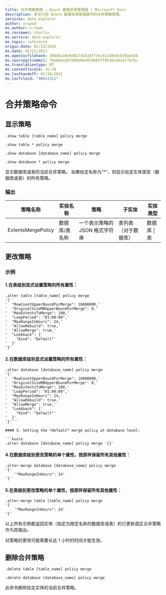 ```yaml
---
title: 合并策略管理 - Azure 数据资源管理器 | Microsoft Docs
description: 本文介绍 Azure 数据资源管理器中的合并策略管理。
services: data-explorer
author: orspod
ms.author: v-tawe
ms.reviewer: rkarlin
ms.service: data-explorer
ms.topic: reference
origin.date: 02/13/2020
ms.date: 01/22/2021
ms.openlocfilehash: 388dba19e9d827da526ff3ec911b016c019aeb36
ms.sourcegitcommit: 7be0e8a387d09d0ee07bbb57f05362a6a3c7b7bc
ms.translationtype: HT
ms.contentlocale: zh-CN
ms.lasthandoff: 01/20/2021
ms.locfileid: "98611311"
---
```

# <a name="merge-policy-command"></a>合并策略命令

## <a name="show-policy"></a>显示策略

```kusto
.show table [table_name] policy merge

.show table * policy merge

.show database [database_name] policy merge

.show database * policy merge
```

显示数据库或表的当前合并策略。
如果给定名称为“*”，则显示给定实体类型（数据库或表）的所有策略。

### <a name="output"></a>输出

|策略名称 | 实体名称 | 策略 | 子实体 | 实体类型
|---|---|---|---|---
|ExtentsMergePolicy | 数据库/表名称 | 一个表示策略的 JSON 格式字符串 | 表列表（对于数据库）|数据库 &#124; 表

## <a name="alter-policy"></a>更改策略

### <a name="examples"></a>示例

#### <a name="1-setting-all-properties-of-the-policy-explicitly-at-table-level"></a>1.在表级别显式设置策略的所有属性：

```kusto
.alter table [table_name] policy merge 
'{'
'  "RowCountUpperBoundForMerge": 16000000,'
'  "OriginalSizeMBUpperBoundForMerge": 0,'
'  "MaxExtentsToMerge": 100,'
'  "LoopPeriod": "01:00:00",'
'  "MaxRangeInHours": 24,'
'  "AllowRebuild": true,'
'  "AllowMerge": true,'
'  "Lookback": {'
'    "Kind": "Default"'
'  }'
'}'
```

#### <a name="2-setting-all-properties-of-the-policy-explicitly-at-database-level"></a>2.在数据库级别显式设置策略的所有属性：

```kusto
.alter database [database_name] policy merge 
'{'
'  "RowCountUpperBoundForMerge": 16000000,'
'  "OriginalSizeMBUpperBoundForMerge": 0,'
'  "MaxExtentsToMerge": 100,'
'  "LoopPeriod": "01:00:00",'
'  "MaxRangeInHours": 24,'
'  "AllowRebuild": true,'
'  "AllowMerge": true,'
'  "Lookback": {'
'    "Kind": "Default"'
'  }'
'}'```

#### 3. Setting the *default* merge policy at database level:

```kusto
.alter database [database_name] policy merge '{}'
```

#### <a name="4-altering-a-single-property-of-the-policy-at-database-level-keeping-all-other-properties-as-is"></a>4.在数据库级别更改策略的单个属性，按原样保留所有其他属性：

```kusto
.alter-merge database [database_name] policy merge
'{'
    '"MaxRangeInHours": 24'
'}'
```

#### <a name="5-altering-a-single-property-of-the-policy-at-table-level-keeping-all-other-properties-as-is"></a>5.在表级别更改策略的单个属性，按原样保留所有其他属性：

```kusto
.alter-merge table [table_name] policy merge
'{'
    '"MaxRangeInHours": 24'
'}'
```

以上所有示例都返回实体（指定为限定名称的数据库或表）的已更新盘区合并策略作为其输出。

对策略的更改可能需要长达 1 小时的时间才能生效。

## <a name="delete-policy-of-merge"></a>删除合并策略

```kusto
.delete table [table_name] policy merge

.delete database [database_name] policy merge

```

此命令删除给定实体的当前合并策略。
